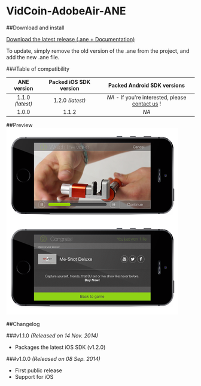 VidCoin-AdobeAir-ANE
===============
##Download and install

[Download the latest release (.ane + Documentation)](https://github.com/VidCoin/VidCoin-AdobeAir-ANE/releases/download/v1.1.0/VidCoin-ANE.zip)

To update, simply remove the old version of the .ane from the project, and add the new .ane file.

###Table of compatibility

| ANE version  | Packed iOS SDK version | Packed Android SDK versions |
| :-------------: | :-------------: | :-------------: |
| 1.1.0 *(latest)*  | 1.2.0 *(latest)* | *NA* - If you're interested, please [contact us](mailto:publishers@vidcoin.com) ! |
| 1.0.0 | 1.1.2 | *NA* |


##Preview
![VidCoin Mobile Overlay](https://raw.githubusercontent.com/VidCoin/VidCoin-iOS-SDK/gh-pages/images/vc_preview.png "VidCoin Mobile Overlay")

##Changelog

###v1.1.0
*(Released on 14 Nov. 2014)*
- Packages the latest iOS SDK (v1.2.0)

###v1.0.0
*(Released on 08 Sep. 2014)*
- First public release
- Support for iOS
